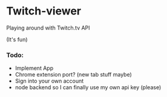 # Twitch-viewer

Playing around with Twitch.tv API

(It's fun)


### Todo:
* Implement App
* Chrome extension port? (new tab stuff maybe)
* Sign into your own account
* node backend so I can finally use my own api key (please)
